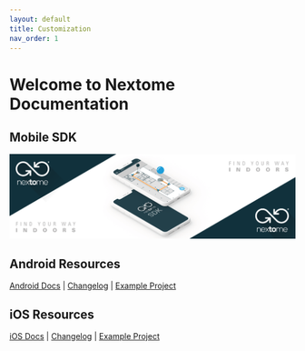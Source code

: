 ```yaml
---
layout: default
title: Customization
nav_order: 1
---
```


# Welcome to Nextome Documentation

## Mobile SDK
![Nextome Android SDK Cover](sdk/res/cover.png)

## Android Resources
[Android Docs](sdk/android/README.md) | [Changelog](sdk/android/CHANGELOG.md) | [Example Project](https://github.com/Nextome/nextome-phoenix-android-whitelabel)

## iOS Resources
[iOS Docs](sdk/ios/README.md) | [Changelog](https://github.com/Nextome/POD-Nextome-Sdk/releases) | [Example Project](https://github.com/Nextome/nextome-phoenix-iOS-whitelabel)
